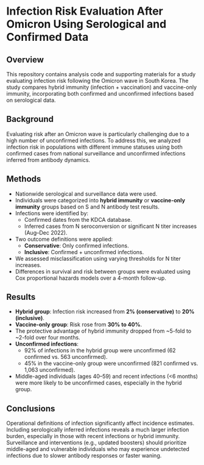 # Infection Risk Evaluation After Omicron Using Serological and Confirmed Data

## Overview

This repository contains analysis code and supporting materials for a study evaluating infection risk following the Omicron wave in South Korea. The study compares hybrid immunity (infection + vaccination) and vaccine-only immunity, incorporating both confirmed and unconfirmed infections based on serological data.

## Background

Evaluating risk after an Omicron wave is particularly challenging due to a high number of unconfirmed infections. To address this, we analyzed infection risk in populations with different immune statuses using both confirmed cases from national surveillance and unconfirmed infections inferred from antibody dynamics.

## Methods

- Nationwide serological and surveillance data were used.
- Individuals were categorized into **hybrid immunity** or **vaccine-only immunity** groups based on S and N antibody test results.
- Infections were identified by:
  - Confirmed dates from the KDCA database.
  - Inferred cases from N seroconversion or significant N titer increases (Aug–Dec 2022).
- Two outcome definitions were applied:
  - **Conservative**: Only confirmed infections.
  - **Inclusive**: Confirmed + unconfirmed infections.
- We assessed misclassification using varying thresholds for N titer increases.
- Differences in survival and risk between groups were evaluated using Cox proportional hazards models over a 4-month follow-up.

## Results

- **Hybrid group**: Infection risk increased from **2% (conservative)** to **20% (inclusive)**.
- **Vaccine-only group**: Risk rose from **30% to 40%**.
- The protective advantage of hybrid immunity dropped from ~5-fold to ~2-fold over four months.
- **Unconfirmed infections**:
  - 92% of infections in the hybrid group were unconfirmed (62 confirmed vs. 563 unconfirmed).
  - 45% in the vaccine-only group were unconfirmed (821 confirmed vs. 1,063 unconfirmed).
- Middle-aged individuals (ages 40–59) and recent infections (<6 months) were more likely to be unconfirmed cases, especially in the hybrid group.

## Conclusions

Operational definitions of infection significantly affect incidence estimates. Including serologically inferred infections reveals a much larger infection burden, especially in those with recent infections or hybrid immunity. Surveillance and interventions (e.g., updated boosters) should prioritize middle-aged and vulnerable individuals who may experience undetected infections due to slower antibody responses or faster waning.
